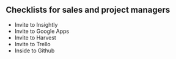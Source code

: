 Checklists for sales and project managers
--------------------------

- Invite to Insightly
- Invite to Google Apps
- Invite to Harvest
- Invite to Trello
- Inside to Github